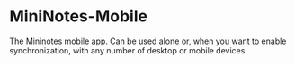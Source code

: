 # MiniNotes-Mobile

The Mininotes mobile app. Can be used alone or, when you want to enable synchronization, with any number of desktop or mobile devices.
